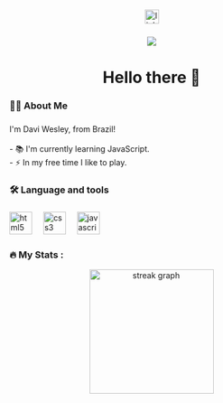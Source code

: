 ###

<div align="center">
  <img src="https://img.shields.io/static/v1?message=LinkedIn&logo=linkedin&label=&color=0077B5&logoColor=white&labelColor=&style=for-the-badge" height="25" alt="linkedin logo" href="https://br.linkedin.com/in/daviwesley.m" />

###

<div align="center">
  <img src="https://visitor-badge.laobi.icu/badge?page_id=offdavicode.offdavicode&"/>
</div>

###

<h1 align="center">Hello there 👋</h1>

###

<h3 align="left">👩‍💻  About Me</h3>

###

<p align="left">I'm Davi Wesley, from Brazil!<br><br>- 📚 I'm currently learning JavaScript.<br>- ⚡ In my free time I like to play.</p>

###

<h3 align="left">🛠 Language and tools</h3>

###

<div align="left">
  <img src="https://cdn.jsdelivr.net/gh/devicons/devicon/icons/html5/html5-original.svg" height="40" alt="html5 logo"  />
  <img width="12" />
  <img src="https://cdn.jsdelivr.net/gh/devicons/devicon/icons/css3/css3-original.svg" height="40" alt="css3 logo"  />
  <img width="12" />
  <img src="https://cdn.jsdelivr.net/gh/devicons/devicon/icons/javascript/javascript-original.svg" height="40" alt="javascript logo"  />
</div>

###
<h3 align="left">🔥   My Stats :</h3>

<div align="center">
  <img src="https://streak-stats.demolab.com?user=offdavicode&locale=en&mode=daily&theme=dark&hide_border=false&border_radius=5&order=3" height="220" alt="streak graph"  />
</div>

###
